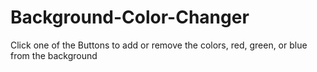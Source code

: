 # Background-Color-Changer
Click one of the Buttons to add or remove the colors, red, green, or blue from the background

